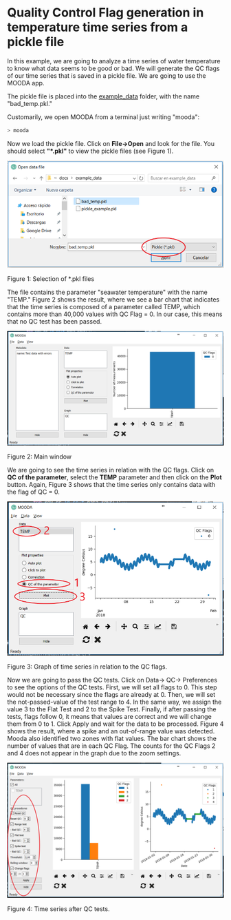 # Quality Control Flag generation in temperature time series from a pickle file

In this example, we are going to analyze a time series of water temperature to know what data seems to be good or bad. We will generate the QC flags of our time series that is saved in a pickle file. We are going to use the MOODA app.

The pickle file is placed into the [example_data](https://github.com/rbardaji/oceanobs/tree/master/docs/example_data) folder, with the name "bad_temp.pkl."

Customarily, we open MOODA from a terminal just writing "mooda":

```bash
> mooda
```

Now we load the pickle file. Click on **File->Open** and look for the file. You should select **"*.pkl"** to view the pickle files (see Figure 1).

![Opening the file](../img/examples/mooda/open_bad_Temp.PNG)

Figure 1: Selection of *.pkl files

The file contains the parameter "seawater temperature" with the name "TEMP." Figure 2 shows the result, where we see a bar chart that indicates that the time series is composed of a parameter called TEMP, which contains more than 40,000 values with QC Flag = 0. In our case, this means that no QC test has been passed.

![Main window with pickle file](../img/examples/mooda/bad_temp_opened.PNG)

Figure 2: Main window

We are going to see the time series in relation with the QC flags. Click on **QC of the parameter**, select the **TEMP** parameter and then click on the **Plot** button. Again, Figure 3 shows that the time series only contains data with the flag of QC = 0.

![TEMP with QC=0](../img/examples/mooda/temp_qc_with_errors_mooda.PNG)

Figure 3: Graph of time series in relation to the QC flags.

Now we are going to pass the QC tests. Click on Data-> QC-> Preferences to see the options of the QC tests.
First, we will set all flags to 0. This step would not be necessary since the flags are already at 0.
Then, we will set the not-passed-value of the test range to 4. In the same way, we assign the value 3 to the Flat Test and 2 to the Spike Test.
Finally, if after passing the tests, flags follow 0, it means that values are correct and we will change them from 0 to 1.
Click Apply and wait for the data to be processed. Figure 4 shows the result, where a spike and an out-of-range value was detected. Mooda also identified two zones with flat values. The bar chart shows the number of values that are in each QC Flag. The counts for the QC Flags 2 and 4 does not appear in the graph due to the zoom settings.

![TEMP with QC tests](../img/examples/mooda/temp_qc_with_errors_test_mooda.PNG)

Figure 4: Time series after QC tests.
